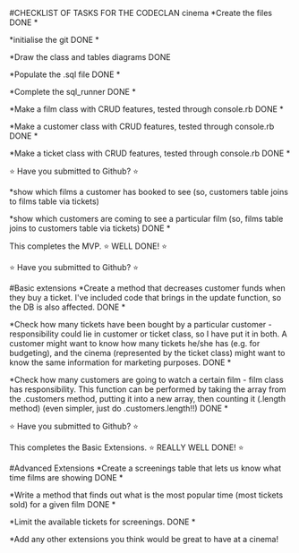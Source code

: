 #CHECKLIST OF TASKS FOR THE CODECLAN cinema
*Create the files DONE *

*initialise the git DONE *

*Draw the class and tables diagrams DONE

*Populate the .sql file DONE *

*Complete the sql_runner DONE *

*Make a film class with CRUD features, tested through console.rb DONE *

*Make a customer class with CRUD features, tested through console.rb DONE *

*Make a ticket class with CRUD features, tested through console.rb DONE *

:star: Have you submitted to Github?  :star:

*show which films a customer has booked to see (so, customers table joins to films table via tickets)

*show which customers are coming to see a particular film (so, films table joins to customers table via tickets) DONE *

This completes the MVP. :star: WELL DONE! :star:

:star: Have you submitted to Github? :star:

#Basic extensions
*Create a method that decreases customer funds when they buy a ticket. I've included code that brings in the update function, so the DB is also affected. DONE *

*Check how many tickets have been bought by a particular customer - responsibility could lie in customer or ticket class, so I have put it in both. A customer might want to know how many tickets he/she has (e.g. for budgeting), and the cinema (represented by the ticket class) might want to know the same information for marketing purposes. DONE *

*Check how many customers are going to watch a certain film - film class has responsibility. This function can be performed by taking the array from the .customers method, putting it into a new array, then counting it (.length method) (even simpler, just do .customers.length!!) DONE *

:star: Have you submitted to Github?  :star:

This completes the Basic Extensions. :star: REALLY WELL DONE! :star:

#Advanced Extensions
*Create a screenings table that lets us know what time films are showing DONE *

*Write a method that finds out what is the most popular time (most tickets sold) for a given film DONE *

*Limit the available tickets for screenings. DONE *

*Add any other extensions you think would be great to have at a cinema!
